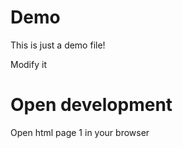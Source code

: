 # Demo

This is just a demo file!

Modify it

# Open development

Open html page 1 in your browser

